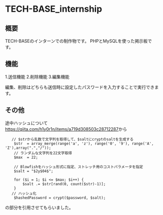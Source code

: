 # TECH-BASE_internship
## 概要
TECH-BASEのインターンでの制作物です。
PHPとMySQLを使った掲示板です。
## 機能
1.送信機能
2.削除機能
3.編集機能

編集、削除はどちらも送信時に設定したパスワードを入力することで実行できます。

## その他

途中ハッシュについて<https://qiita.com/h1y0r1n/items/a719d308503c28712287>から
```php:sample
   // $strから乱数で文字列を取得して、$saltにcryptのsaltを生成する
    $str  = array_merge(range('a', 'z'), range('0', '9'), range('A', 'Z'),array(".","/"));
    // ランダムな文字列を22文字取得
    $max  = 22;

    // Blowfishをハッシュ形式に指定、ストレッチ用のコストパラメータを指定
    $salt = "$2y$04$";

    for ($i = 1; $i <= $max; $i++) {
        $salt .= $str[rand(0, count($str)-1)];
    }
   // ハッシュ化
    $hashedPassword = crypt($password, $salt);
```
の部分を引用させてもらいました。

